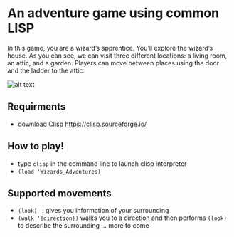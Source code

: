 # An adventure game using common LISP
In this game, you are a wizard’s apprentice. You’ll explore the wizard’s house. As you can see, we can visit three different locations: a living room, an attic, and a garden. Players can move between places using the door and the ladder to the attic.



![alt text](http://www.lisperati.com/world.jpg)

## Requirments
  - download Clisp https://clisp.sourceforge.io/
## How to play! 

 - type ``` clisp ``` in the command line to launch clisp interpreter 
 - ``` (load 'Wizards_Adventures) ```
 ## Supported movements 
   - ``` (look)  ``` : gives you information of your surrounding 
   - ``` (walk '{direction}) ``` walks you to a direction and then performs ``` (look) ``` to describe the surrounding
 ... more to come 
  
 
